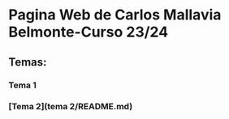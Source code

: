 # Pagina Web de Carlos Mallavia Belmonte-Curso 23/24

## Temas:

### Tema 1

### [Tema 2](tema 2/README.md)

